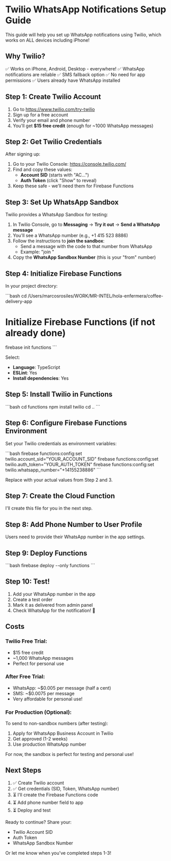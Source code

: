 # Twilio WhatsApp Notifications Setup Guide

This guide will help you set up WhatsApp notifications using Twilio, which works on ALL devices including iPhone!

## Why Twilio?

✅ Works on iPhone, Android, Desktop - everywhere!
✅ WhatsApp notifications are reliable
✅ SMS fallback option
✅ No need for app permissions
✅ Users already have WhatsApp installed

## Step 1: Create Twilio Account

1. Go to https://www.twilio.com/try-twilio
2. Sign up for a free account
3. Verify your email and phone number
4. You'll get **$15 free credit** (enough for ~1000 WhatsApp messages)

## Step 2: Get Twilio Credentials

After signing up:

1. Go to your Twilio Console: https://console.twilio.com/
2. Find and copy these values:
   - **Account SID** (starts with "AC...")
   - **Auth Token** (click "Show" to reveal)
3. Keep these safe - we'll need them for Firebase Functions

## Step 3: Set Up WhatsApp Sandbox

Twilio provides a WhatsApp Sandbox for testing:

1. In Twilio Console, go to **Messaging** → **Try it out** → **Send a WhatsApp message**
2. You'll see a WhatsApp number (e.g., +1 415 523 8886)
3. Follow the instructions to **join the sandbox**:
   - Send a message with the code to that number from WhatsApp
   - Example: "join <your-code>"
4. Copy the **WhatsApp Sandbox Number** (this is your "from" number)

## Step 4: Initialize Firebase Functions

In your project directory:

\`\`\`bash
cd /Users/marcosrosiles/WORK/MR-INTEL/hola-enfermera/coffee-delivery-app

# Initialize Firebase Functions (if not already done)
firebase init functions
\`\`\`

Select:
- **Language**: TypeScript
- **ESLint**: Yes
- **Install dependencies**: Yes

## Step 5: Install Twilio in Functions

\`\`\`bash
cd functions
npm install twilio
cd ..
\`\`\`

## Step 6: Configure Firebase Functions Environment

Set your Twilio credentials as environment variables:

\`\`\`bash
firebase functions:config:set twilio.account_sid="YOUR_ACCOUNT_SID"
firebase functions:config:set twilio.auth_token="YOUR_AUTH_TOKEN"
firebase functions:config:set twilio.whatsapp_number="+14155238886"
\`\`\`

Replace with your actual values from Step 2 and 3.

## Step 7: Create the Cloud Function

I'll create this file for you in the next step.

## Step 8: Add Phone Number to User Profile

Users need to provide their WhatsApp number in the app settings.

## Step 9: Deploy Functions

\`\`\`bash
firebase deploy --only functions
\`\`\`

## Step 10: Test!

1. Add your WhatsApp number in the app
2. Create a test order
3. Mark it as delivered from admin panel
4. Check WhatsApp for the notification! 🎉

## Costs

### Twilio Free Trial:
- $15 free credit
- ~1,000 WhatsApp messages
- Perfect for personal use

### After Free Trial:
- WhatsApp: ~$0.005 per message (half a cent)
- SMS: ~$0.0075 per message
- Very affordable for personal use!

### For Production (Optional):
To send to non-sandbox numbers (after testing):
1. Apply for WhatsApp Business Account in Twilio
2. Get approved (1-2 weeks)
3. Use production WhatsApp number

For now, the sandbox is perfect for testing and personal use!

## Next Steps

1. ✅ Create Twilio account
2. ✅ Get credentials (SID, Token, WhatsApp number)
3. ⏳ I'll create the Firebase Functions code
4. ⏳ Add phone number field to app
5. ⏳ Deploy and test

Ready to continue? Share your:
- Twilio Account SID
- Auth Token
- WhatsApp Sandbox Number

Or let me know when you've completed steps 1-3!
